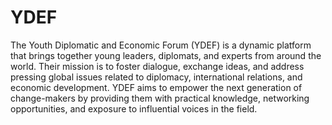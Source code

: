 # YDEF

The Youth Diplomatic and Economic
Forum (YDEF) is a dynamic platform that
brings together young leaders, diplomats,
and experts from around the world. Their
mission is to foster dialogue, exchange
ideas, and address pressing global issues
related to diplomacy, international
relations, and economic development.
YDEF aims to empower the next
generation of change-makers by
providing them with practical knowledge,
networking opportunities, and exposure to
influential voices in the field.
